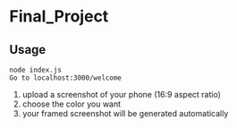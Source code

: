 # Final_Project

## Usage
```
node index.js
Go to localhost:3000/welcome
```

1. upload a screenshot of your phone (16:9 aspect ratio)
2. choose the color you want
3. your framed screenshot will be generated automatically
